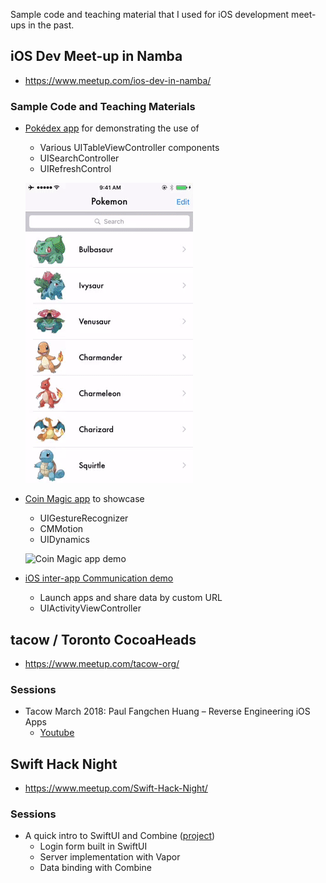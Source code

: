 Sample code and teaching material that I used for iOS development meet-ups in the past.

## iOS Dev Meet-up in Namba
* https://www.meetup.com/ios-dev-in-namba/

### Sample Code and Teaching Materials
* [Pokédex app](https://github.com/iosClassForBeginner/PokemonListApp) for demonstrating the use of
    * Various UITableViewController components
    * UISearchController
    * UIRefreshControl

    ![Pokédex app demo](https://raw.githubusercontent.com/paulhfch/ios-meetup-code/master/img/pokemonListDemo.gif "Demo")


* [Coin Magic app](https://github.com/iosClassForBeginner/CoinMagicApp) to showcase
    * UIGestureRecognizer
    * CMMotion
    * UIDynamics

    ![Coin Magic app demo](https://raw.githubusercontent.com/paulhfch/ios-meetup-code/master/img/coinMagicAppDemo.gif "Demo")

* [iOS inter-app Communication demo](https://github.com/iosClassForBeginner/InterAppCommApp)
    * Launch apps and share data by custom URL
    * UIActivityViewController

## tacow / Toronto CocoaHeads
* https://www.meetup.com/tacow-org/

### Sessions
* Tacow March 2018: Paul Fangchen Huang – Reverse Engineering iOS Apps
    * [Youtube](https://www.youtube.com/watch?v=pARN85tKwpw)

## Swift Hack Night
* https://www.meetup.com/Swift-Hack-Night/

### Sessions
* A quick intro to SwiftUI and Combine ([project](https://github.com/paulhfch/ios-meetup-code/tree/master/projects/SwiftUI-Login-Service))
    * Login form built in SwiftUI
    * Server implementation with Vapor
    * Data binding with Combine
